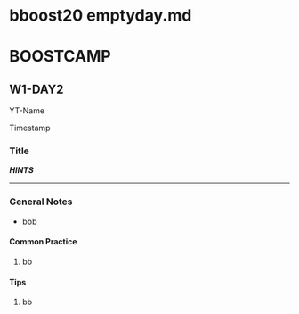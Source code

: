 # bboost20 emptyday.md

# BOOSTCAMP

## W1-DAY2
YT-Name

Timestamp

### Title
***HINTS***










----
### General Notes
* bbb
#### Common Practice
1. bb
#### Tips
1. bb
